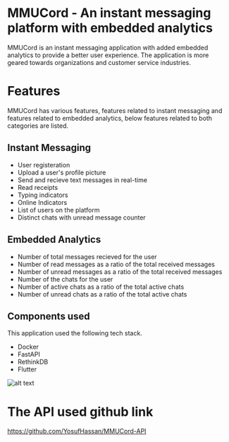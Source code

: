 # MMUCord - An instant messaging platform with embedded analytics

MMUCord is an instant messaging application with added embedded analytics to provide a better user experience. The application is more geared towards organizations and customer service industries.

# Features

MMUCord has various features, features related to instant messaging and features related to embedded analytics, below features related to both categories are listed.

## Instant Messaging

- User registeration
- Upload a user's profile picture
- Send and recieve text messages in real-time
- Read receipts
- Typing indicators
- Online Indicators
- List of users on the platform
- Distinct chats with unread message counter

## Embedded Analytics

- Number of total messages recieved for the user
- Number of read messages as a ratio of the total received messages
- Number of unread messages as a ratio of the total received messages
- Number of the chats for the user
- Number of active chats as a ratio of the total active chats
- Number of unread chats as a ratio of the total active chats

## Components used

This application used the following tech stack.

- Docker
- FastAPI
- RethinkDB
- Flutter

![alt text](https://d33wubrfki0l68.cloudfront.net/abb2281c227c04163b8093e3851d9a8488046325/29162/assets/images/posts/2015-03-06-docker-banner.png)

# The API used github link
https://github.com/YosufHassan/MMUCord-API
